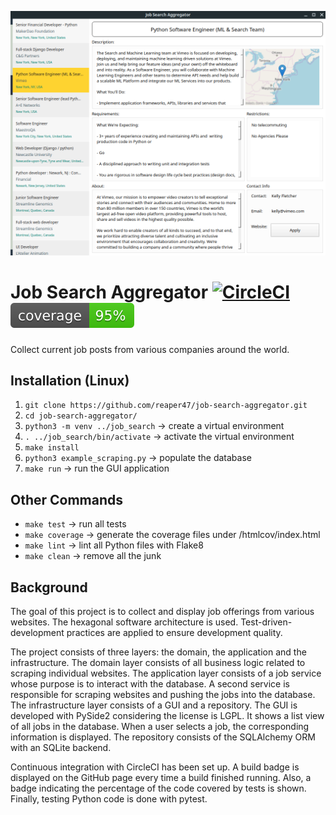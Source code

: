 ![ScreenShot](/job_search/interface/assets/img/the_gui.png)

# Job Search Aggregator [![CircleCI](https://circleci.com/gh/reaper47/job-search-aggregator.svg?style=svg)](https://circleci.com/gh/reaper47/job-search-aggregator) ![ScreenShot](https://github.com/reaper47/job-search-aggregator/blob/master/tests/.caverage.svg)

Collect current job posts from various companies around the world.

## Installation (Linux)

1. `git clone https://github.com/reaper47/job-search-aggregator.git`
1. `cd job-search-aggregator/`
1. `python3 -m venv ../job_search` -> create a virtual environment
1. `. ../job_search/bin/activate` -> activate the virtual environment
1. `make install`
1. `python3 example_scraping.py` -> populate the database
1. `make run` -> run the GUI application

## Other Commands

- `make test` -> run all tests
- `make coverage` -> generate the coverage files under /htmlcov/index.html
- `make lint` -> lint all Python files with Flake8
- `make clean` -> remove all the junk

## Background

The goal of this project is to collect and display job offerings from various websites. The hexagonal software architecture is used. Test-driven-development practices are applied to ensure development quality.

The project consists of three layers: the domain, the application and the infrastructure. The domain layer consists of all business logic related to scraping individual websites. The application layer consists of a job service whose purpose is to interact with the database. A second service is responsible for scraping websites and pushing the jobs into the database. The infrastructure layer consists of a GUI and a repository. The GUI is developed with PySide2 considering the license is LGPL. It shows a list view of all jobs in the database. When a user selects a job, the corresponding information is displayed. The repository consists of the SQLAlchemy ORM with an SQLite backend.

Continuous integration with CircleCI has been set up. A build badge is displayed on the GitHub page every time a build finished running. Also, a badge indicating the percentage of the code covered by tests is shown. Finally, testing Python code is done with pytest.
